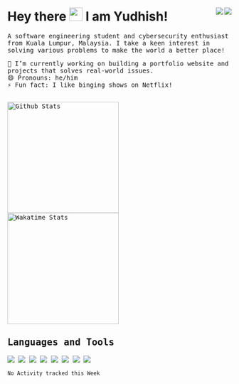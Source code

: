 <h1 align='left'>
  Hey there <img width='30px' src="https://media.giphy.com/media/hvRJCLFzcasrR4ia7z/giphy.gif" width="25px"> I am Yudhish! <img align='right' width='100px'> 
  <a href="mailto:tectrixtech2@gmail.com">
  <img align='right' src="https://img.shields.io/badge/Gmail-%23D14836.svg?&style=for-the-badge&logo=gmail&logoColor=white">
</a>&nbsp;&nbsp;
<a href="https://www.linkedin.com/in/yudhishmaran/"> 
  <img align='right' src="https://img.shields.io/badge/LinkedIn-0077B5?style=for-the-badge&logo=linkedin&logoColor=white" >
</a>&nbsp;&nbsp;  
</h1>

<samp>
<p align='left'>
  A software engineering student and cybersecurity enthusiast from Kuala Lumpur, Malaysia.
  I take a keen interest in solving various problems to make the world a better place!
</p>
  
  
🔭 I’m currently working on building a portfolio website and projects that solves real-world issues.</br>
😄 Pronouns: he/him</br>
⚡ Fun fact: I like binging shows on Netflix!</br></br>
</samp>

<tr>
  <td> <img src="https://github-readme-stats.vercel.app/api?username=yudhx&show_icons=true&theme=highcontrast" alt="Github Stats" style="width: 250px;"/> </td>
  <td> <img src="https://github-readme-stats.vercel.app/api/wakatime?username=yudhx" alt="Wakatime Stats" style="width: 250px;"/> </td>
</tr>

<h2>
  Languages and Tools
</h2>
<p float="left">
<img src="https://img.shields.io/badge/-python%20-%2314354C.svg?&style=for-the-badge&logo=python&logoColor=white" >
<img src="https://img.shields.io/badge/JavaScript-F7DF1E?style=for-the-badge&logo=javascript&logoColor=black" > 
<img src="https://img.shields.io/badge/html5%20-%23E34F26.svg?&style=for-the-badge&logo=html5&logoColor=white" >   
<img src="https://img.shields.io/badge/css3%20-%231572B6.svg?&style=for-the-badge&logo=css3&logoColor=white" > 
<img src="https://img.shields.io/badge/MySQL-00000F?style=for-the-badge&logo=mysql&logoColor=white" >
<img src="https://img.shields.io/badge/Kotlin-0095D5?&style=for-the-badge&logo=kotlin&logoColor=white">
<img src="https://img.shields.io/badge/git%20-%23F05033.svg?&style=for-the-badge&logo=git&logoColor=white" >   
<img src="https://img.shields.io/badge/-VS%20Code-blue?style=for-the-badge&logo=Visual-studio-code&logoColor=white" > 
  </p>

<!--<h2>Productivity Stats</h2>-->

<!--START_SECTION:waka-->
```text
No Activity tracked this Week
```
<!--END_SECTION:waka-->









<!--
**Tectrix-tech/Tectrix-tech** is a ✨ _special_ ✨ repository because its `README.md` (this file) appears on your GitHub profile.

Here are some ideas to get you started:

- 🔭 I’m currently working on ...
- 🌱 I’m currently learning ...
- 👯 I’m looking to collaborate on ...
- 🤔 I’m looking for help with ...>
- 💬 Ask me about ...
- 📫 How to reach me: ...
- 😄 Pronouns: ...
- ⚡ Fun fact: ...
-->
